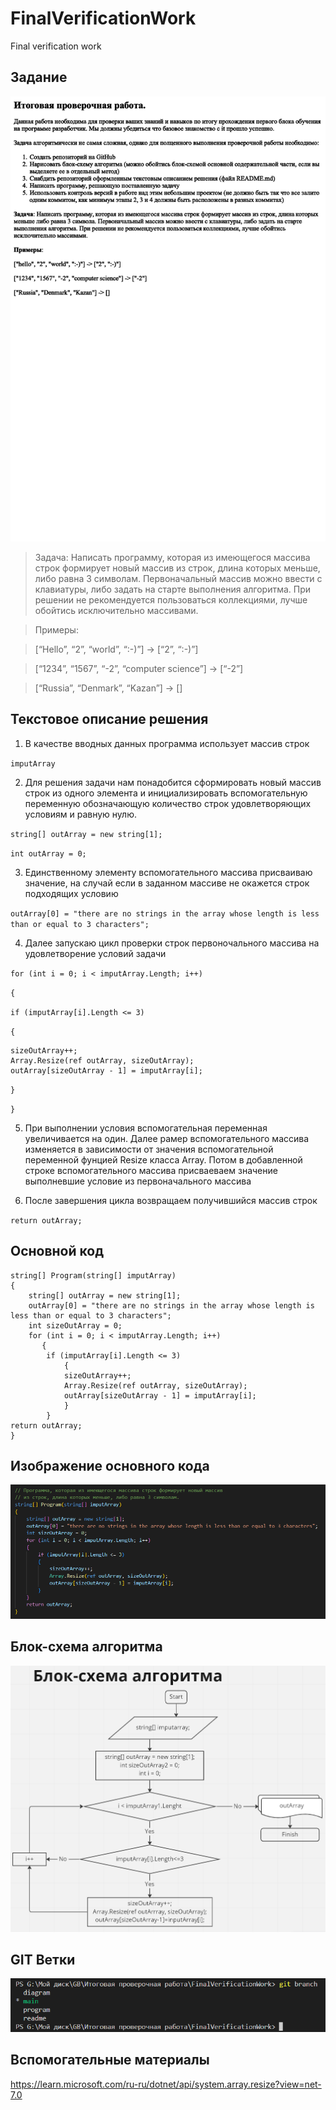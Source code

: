 # FinalVerificationWork
Final verification work

## Задание

![файл контрольной работы](.\FinalVerificationWork.png)

> Задача: Написать программу, которая из имеющегося массива строк формирует новый массив из строк, длина которых меньше, либо равна 3 символам. Первоначальный массив можно ввести с клавиатуры, либо задать на старте выполнения алгоритма. При решении не рекомендуется пользоваться коллекциями, лучше обойтись исключительно массивами.

>Примеры:

>[“Hello”, “2”, “world”, “:-)”] → [“2”, “:-)”]

>[“1234”, “1567”, “-2”, “computer science”] → [“-2”]

>[“Russia”, “Denmark”, “Kazan”] → []

## Текстовое описание решения
1. В качестве вводных данных программа использует массив строк

`imputArray`

2. Для решения задачи нам понадобится сформировать новый массив строк из одного элемента и инициализировать вспомогательную переменную обозначающую количество строк удовлетворяющих условиям и равную нулю.

`string[] outArray = new string[1];`

`int outArray = 0;`

3. Единственному элементу вспомогательного массива присваиваю значение, на случай если в заданном массиве не окажется строк подходящих условию

`outArray[0] = "there are no strings in the array whose length is less than or equal to 3 characters";`

4. Далее запускаю цикл проверки строк первоночального массива на удовлетворение условий задачи

`for (int i = 0; i < imputArray.Length; i++)`

`{`

`if (imputArray[i].Length <= 3)`
    
`{`

    sizeOutArray++;
    Array.Resize(ref outArray, sizeOutArray);
    outArray[sizeOutArray - 1] = imputArray[i];
    
`}`
     
`}`

5. При выполнении условия вспомогательная переменная увеличивается на один.
Далее рамер вспомогательного массива изменяется в зависимости от значения вспомогательной переменной фунцией Resize класса Array. Потом в добавленной строке вспомогательного массива присваеваем значение выполневшие условие из первоначального массива

6. После завершения цикла возвращаем получившийся массив строк

`return outArray;`

## Основной код

    string[] Program(string[] imputArray)
    {
        string[] outArray = new string[1];
        outArray[0] = "there are no strings in the array whose length is less than or equal to 3 characters";
        int sizeOutArray = 0;
        for (int i = 0; i < imputArray.Length; i++)
           {
            if (imputArray[i].Length <= 3)
                {
                sizeOutArray++;
                Array.Resize(ref outArray, sizeOutArray);
                outArray[sizeOutArray - 1] = imputArray[i];
                }
            }
    return outArray;
    }

## Изображение основного кода

![изображение основного кода](.\MainProgram.png)

## Блок-схема алгоритма

![блок-схема алгоритма](.\BlockDiagramOfTheAlgorithm.png)

## GIT Ветки

![GIT Ветки](.\GitBranch.png)

## Вспомогательные материалы
https://learn.microsoft.com/ru-ru/dotnet/api/system.array.resize?view=net-7.0
